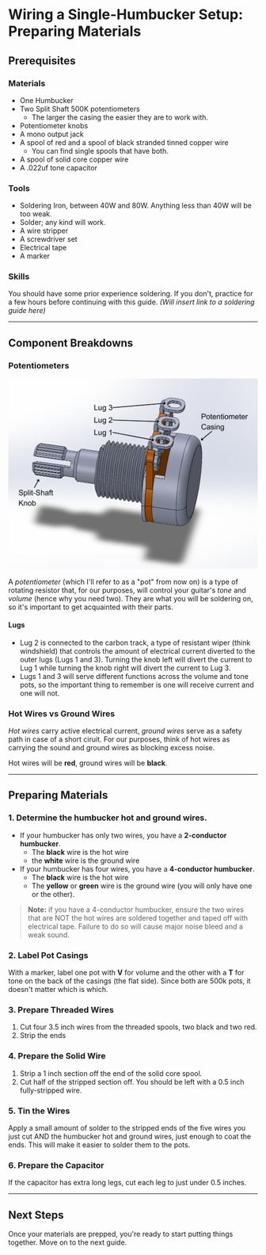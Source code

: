# Wiring a Single-Humbucker Setup: Preparing Materials

## Prerequisites

### Materials

* One Humbucker
* Two Split Shaft 500K potentiometers
  * The larger the casing the easier they are to work with.
* Potentiometer knobs
* A mono output jack
* A spool of red and a spool of black stranded tinned copper wire
  * You can find single spools that have both.
* A spool of solid core copper wire
* A .022uf tone capacitor

### Tools

* Soldering Iron, between 40W and 80W. Anything less than 40W will be too weak.
* Solder; any kind will work.
* A wire stripper
* A screwdriver set
* Electrical tape
* A marker

### Skills

You should have some prior experience soldering. If you don't, practice for a few hours before continuing with this guide. *(Will insert link to a soldering guide here)*

---

## Component Breakdowns

### Potentiometers

![Potentiometer diagram](/hassell/assets/images/screenshots/potentiometer-diagram.png)

A *potentiometer* (which I'll refer to as a "pot" from now on) is a type of rotating resistor that, for our purposes, will control your guitar's *tone* and *volume* (hence why you need two). They are what you will be soldering on, so it's important to get acquainted with their parts.

#### Lugs

* Lug 2 is connected to the carbon track, a type of resistant wiper (think windshield) that controls the amount of electrical current diverted to the outer lugs (Lugs 1 and 3). Turning the knob left will divert the current to Lug 1 while turning the knob right will divert the current to Lug 3.
* Lugs 1 and 3 will serve different functions across the volume and tone pots, so the important thing to remember is one will receive current and one will not.

### Hot Wires vs Ground Wires

*Hot wires* carry active electrical current, *ground wires* serve as a safety path in case of a short ciruit. For our purposes, think of hot wires as carrying the sound and ground wires as blocking excess noise.

Hot wires will be **red**, ground wires will be **black**.

---

## Preparing Materials

### 1. Determine the humbucker hot and ground wires.

* If your humbucker has only two wires, you have a **2-conductor humbucker**.
  * The **black** wire is the hot wire
  * the **white** wire is the ground wire
* If your humbucker has four wires, you have a **4-conductor humbucker**.
  * The **black** wire is the hot wire
  * The **yellow** or **green** wire is the ground wire (you will only have one or the other).

> **Note:** if you have a 4-conductor humbucker, ensure the two wires that are NOT the hot wires are soldered together and taped off with electrical tape. Failure to do so will cause major noise bleed and a weak sound.

### 2. Label Pot Casings

With a marker, label one pot with **V** for volume and the other with a **T** for tone on the back of the casings (the flat side). Since both are 500k pots, it doesn't matter which is which.

### 3. Prepare Threaded Wires

1. Cut four 3.5 inch wires from the threaded spools, two black and two red.
2. Strip the ends

### 4. Prepare the Solid Wire

1. Strip a 1 inch section off the end of the solid core spool.
2. Cut half of the stripped section off. You should be left with a 0.5 inch fully-stripped wire.

### 5. Tin the Wires

Apply a small amount of solder to the stripped ends of the five wires you just cut AND the humbucker hot and ground wires, just enough to coat the ends. This will make it easier to solder them to the pots.

### 6. Prepare the Capacitor

If the capacitor has extra long legs, cut each leg to just under 0.5 inches.

---

## Next Steps

Once your materials are prepped, you're ready to start putting things together. Move on to the next guide.
